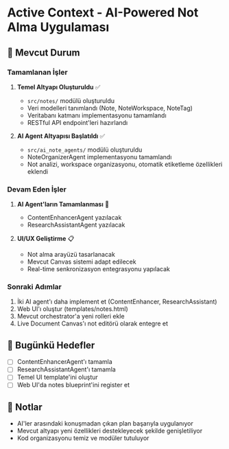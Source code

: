 # Active Context - AI-Powered Not Alma Uygulaması

## 🔄 Mevcut Durum

### Tamamlanan İşler
1. **Temel Altyapı Oluşturuldu** ✅
   - `src/notes/` modülü oluşturuldu
   - Veri modelleri tanımlandı (Note, NoteWorkspace, NoteTag)
   - Veritabanı katmanı implementasyonu tamamlandı
   - RESTful API endpoint'leri hazırlandı

2. **AI Agent Altyapısı Başlatıldı** ✅
   - `src/ai_note_agents/` modülü oluşturuldu
   - NoteOrganizerAgent implementasyonu tamamlandı
   - Not analizi, workspace organizasyonu, otomatik etiketleme özellikleri eklendi

### Devam Eden İşler
1. **AI Agent'ların Tamamlanması** 🔄
   - ContentEnhancerAgent yazılacak
   - ResearchAssistantAgent yazılacak

2. **UI/UX Geliştirme** 📋
   - Not alma arayüzü tasarlanacak
   - Mevcut Canvas sistemi adapt edilecek
   - Real-time senkronizasyon entegrasyonu yapılacak

### Sonraki Adımlar
1. İki AI agent'ı daha implement et (ContentEnhancer, ResearchAssistant)
2. Web UI'ı oluştur (templates/notes.html)
3. Mevcut orchestrator'a yeni rolleri ekle
4. Live Document Canvas'ı not editörü olarak entegre et

## 🎯 Bugünkü Hedefler
- [ ] ContentEnhancerAgent'ı tamamla
- [ ] ResearchAssistantAgent'ı tamamla
- [ ] Temel UI template'ini oluştur
- [ ] Web UI'da notes blueprint'ini register et

## 💭 Notlar
- AI'ler arasındaki konuşmadan çıkan plan başarıyla uygulanıyor
- Mevcut altyapı yeni özellikleri destekleyecek şekilde genişletiliyor
- Kod organizasyonu temiz ve modüler tutuluyor
